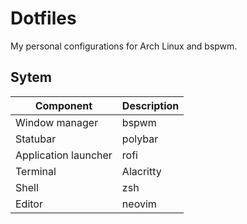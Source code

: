 # Dotfiles

My personal configurations for Arch Linux and bspwm.

## Sytem

 | Component            | Description |
 | -------------------- | ----------- |
 | Window manager       | bspwm       |
 | Statubar             | polybar     |
 | Application launcher | rofi        |
 | Terminal             | Alacritty   |
 | Shell                | zsh         |
 | Editor               | neovim      |

